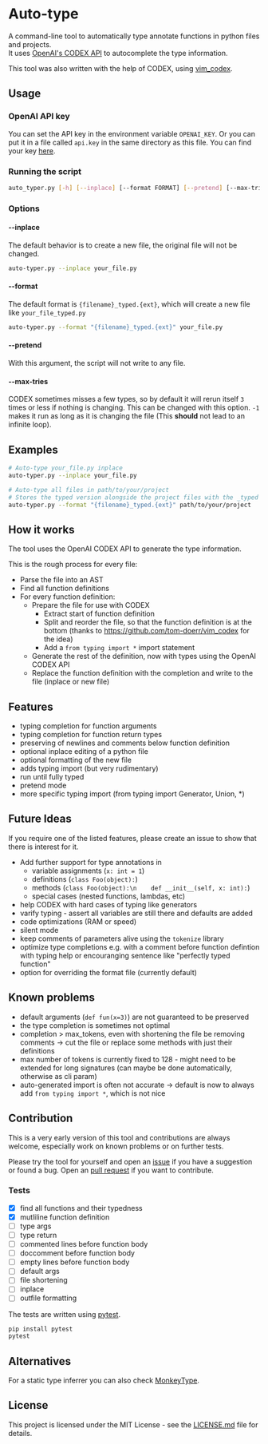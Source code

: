# Auto-type

A command-line tool to automatically type annotate functions in python files and projects.  
It uses [OpenAI's CODEX API](https://openai.com/blog/openai-codex/) to autocomplete the type information.

This tool was also written with the help of CODEX, using [vim_codex](https://github.com/tom-doerr/vim_codex).

## Usage

### OpenAI API key

You can set the API key in the environment variable `OPENAI_KEY`.
Or you can put it in a file called `api.key` in the same directory as this file.
You can find your key [here](https://beta.openai.com/account/api-keys).

### Running the script

```bash
auto_typer.py [-h] [--inplace] [--format FORMAT] [--pretend] [--max-tries MAX_TRIES] path
```

### Options

#### --inplace

The default behavior is to create a new file, the original file will not be changed.

```bash
auto-typer.py --inplace your_file.py
```

#### --format

The default format is `{filename}_typed.{ext}`, which will create a new file like `your_file_typed.py`

```bash
auto-typer.py --format "{filename}_typed.{ext}" your_file.py
```

#### --pretend

With this argument, the script will not write to any file.

#### --max-tries

CODEX sometimes misses a few types, so by default it will rerun itself `3` times or less if nothing is changing.
This can be changed with this option. `-1` makes it run as long as it is changing the file (This **should** not lead to an infinite loop).

## Examples

```bash
# Auto-type your_file.py inplace
auto-typer.py --inplace your_file.py

# Auto-type all files in path/to/your/project
# Stores the typed version alongside the project files with the _typed suffix
auto-typer.py --format "{filename}_typed.{ext}" path/to/your/project
```

## How it works

The tool uses the OpenAI CODEX API to generate the type information.

This is the rough process for every file:
- Parse the file into an AST
- Find all function definitions
- For every function definition:
    - Prepare the file for use with CODEX
        - Extract start of function definition
        - Split and reorder the file, so that the function definition is at the bottom (thanks to https://github.com/tom-doerr/vim_codex for the idea)
        - Add a `from typing import *` import statement
    - Generate the rest of the definition, now with types using the OpenAI CODEX API
    - Replace the function definition with the completion and write to the file (inplace or new file)

## Features

- typing completion for function arguments
- typing completion for function return types
- preserving of newlines and comments below function definition
- optional inplace editing of a python file
- optional formatting of the new file
- adds typing import (but very rudimentary)
- run until fully typed
- pretend mode
- more specific typing import (from typing import Generator, Union, \*)

## Future Ideas

If you require one of the listed features, please create an issue to show that there is interest for it.

- Add further support for type annotations in
	- variable assignments (`x: int = 1`)
	- definitions (`class Foo(object):`)
	- methods (`class Foo(object):\n    def __init__(self, x: int):`)
	- special cases (nested functions, lambdas, etc)
- help CODEX with hard cases of typing like generators
- varify typing - assert all variables are still there and defaults are added
- code optimizations (RAM or speed)
- silent mode
- keep comments of parameters alive using the `tokenize` library
- optimize type completions e.g. with a comment before function defintion with typing help or encouranging sentence like "perfectly typed function"
- option for overriding the format file (currently default)

## Known problems

- default arguments (`def fun(x=3)`) are not guaranteed to be preserved
- the type completion is sometimes not optimal
- completion > max\_tokens, even with shortening the file be removing comments -> cut the file or replace some methods with just their definitions
- max number of tokens is currently fixed to 128 - might need to be extended for long signatures (can maybe be done automatically, otherwise as cli param)
- auto-generated import is often not accurate -> default is now to always add `from typing import *`, which is not nice

## Contribution

This is a very early version of this tool and contributions are always welcome, especially work on known problems or on further tests.

Please try the tool for yourself and open an [issue](https://github.com/clotodex/auto-typer-codex/issues) if you have a suggestion or found a bug.
Open an [pull request](https://github.com/clotodex/auto-typer-codex/pulls) if you want to contribute.

### Tests

- [x] find all functions and their typedness
- [x] mutliline function definition
- [ ] type args
- [ ] type return
- [ ] commented lines before function body
- [ ] doccomment before function body
- [ ] empty lines before function body
- [ ] default args
- [ ] file shortening
- [ ] inplace
- [ ] outfile formatting

The tests are written using [pytest](http://doc.pytest.org/en/latest/).

```bash
pip install pytest
pytest
```

## Alternatives

For a static type inferrer you can also check [MonkeyType](https://github.com/Instagram/MonkeyType).

## License

This project is licensed under the MIT License - see the [LICENSE.md](LICENSE.md) file for details.
